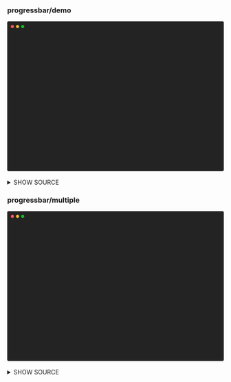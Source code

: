 ### progressbar/demo

![Animation](https://raw.githubusercontent.com/pterm/pterm/master/_examples/progressbar/demo/animation.svg)

<details>

<summary>SHOW SOURCE</summary>

```go
package main

import (
	"strings"
	"time"

	"github.com/Sion-L/pterm"
)

// Slice of strings with placeholder text.
var fakeInstallList = strings.Split("pseudo-excel pseudo-photoshop pseudo-chrome pseudo-outlook pseudo-explorer "+
	"pseudo-dops pseudo-git pseudo-vsc pseudo-intellij pseudo-minecraft pseudo-scoop pseudo-chocolatey", " ")

func main() {
	// Create progressbar as fork from the default progressbar.
	p, _ := pterm.DefaultProgressbar.WithTotal(len(fakeInstallList)).WithTitle("Downloading stuff").Start()

	for i := 0; i < p.Total; i++ {
		if i == 6 {
			time.Sleep(time.Second * 3) // Simulate a slow download.
		}
		p.UpdateTitle("Downloading " + fakeInstallList[i])         // Update the title of the progressbar.
		pterm.Success.Println("Downloading " + fakeInstallList[i]) // If a progressbar is running, each print will be printed above the progressbar.
		p.Increment()                                              // Increment the progressbar by one. Use Add(x int) to increment by a custom amount.
		time.Sleep(time.Millisecond * 350)                         // Sleep 350 milliseconds.
	}
}

```

</details>

### progressbar/multiple

![Animation](https://raw.githubusercontent.com/pterm/pterm/master/_examples/progressbar/multiple/animation.svg)

<details>

<summary>SHOW SOURCE</summary>

```go
package main

import (
	"github.com/Sion-L/pterm"
	"time"
)

func main() {
	multi := pterm.DefaultMultiPrinter

	pb1, _ := pterm.DefaultProgressbar.WithTotal(100).WithWriter(multi.NewWriter()).Start("Progressbar 1")
	pb2, _ := pterm.DefaultProgressbar.WithTotal(100).WithWriter(multi.NewWriter()).Start("Progressbar 2")
	pb3, _ := pterm.DefaultProgressbar.WithTotal(100).WithWriter(multi.NewWriter()).Start("Progressbar 3")
	pb4, _ := pterm.DefaultProgressbar.WithTotal(100).WithWriter(multi.NewWriter()).Start("Progressbar 4")
	pb5, _ := pterm.DefaultProgressbar.WithTotal(100).WithWriter(multi.NewWriter()).Start("Progressbar 5")

	multi.Start()

	// Randomly increment progress bars for demo purposes.
	for i := 1; i <= 100; i++ {
		pb1.Increment()

		if i%2 == 0 {
			pb2.Add(3)
		}

		if i%5 == 0 {
			pb3.Increment()
		}

		if i%10 == 0 {
			pb4.Increment()
		}

		if i%3 == 0 {
			pb5.Increment()
		}

		time.Sleep(time.Millisecond * 50)
	}

	multi.Stop()
}

```

</details>

